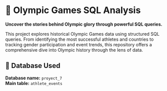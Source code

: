 # 🏅 Olympic Games SQL Analysis

**Uncover the stories behind Olympic glory through powerful SQL queries.**

This project explores historical Olympic Games data using structured SQL queries. From identifying the most successful athletes and countries to tracking gender participation and event trends, this repository offers a comprehensive dive into Olympic history through the lens of data.

## 📂 Database Used

**Database name:** `proyect_7`  
**Main table:** `athlete_events`

